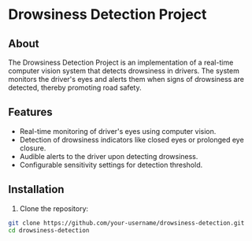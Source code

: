 # Drowsiness Detection Project

## About

The Drowsiness Detection Project is an implementation of a real-time computer vision system that detects drowsiness in drivers. The system monitors the driver's eyes and alerts them when signs of drowsiness are detected, thereby promoting road safety.

## Features

- Real-time monitoring of driver's eyes using computer vision.
- Detection of drowsiness indicators like closed eyes or prolonged eye closure.
- Audible alerts to the driver upon detecting drowsiness.
- Configurable sensitivity settings for detection threshold.

## Installation

1. Clone the repository:

```bash
git clone https://github.com/your-username/drowsiness-detection.git
cd drowsiness-detection
